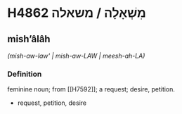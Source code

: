 # H4862 מִשְׁאָלָה / משאלה

## mishʼâlâh

_(mish-aw-law' | mish-aw-LAW | meesh-ah-LA)_

### Definition

feminine noun; from [[H7592]]; a request; desire, petition.

- request, petition, desire

